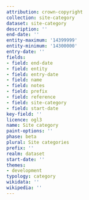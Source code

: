```yaml
---
attribution: crown-copyright
collection: site-category
dataset: site-category
description: ''
end-date: ''
entity-maximum: '14399999'
entity-minimum: '14300000'
entry-date: ''
fields:
- field: end-date
- field: entity
- field: entry-date
- field: name
- field: notes
- field: prefix
- field: reference
- field: site-category
- field: start-date
key-field: ''
licence: ogl3
name: Site category
paint-options: ''
phase: beta
plural: Site categories
prefix: ''
realm: dataset
start-date: ''
themes:
- development
typology: category
wikidata: ''
wikipedia: ''
---
```

